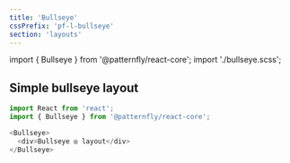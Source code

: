 ```yaml
---
title: 'Bullseye'
cssPrefix: 'pf-l-bullseye'
section: 'layouts'
---
```


import { Bullseye } from '@patternfly/react-core';
import './bullseye.scss';

## Simple bullseye layout
```js
import React from 'react';
import { Bullseye } from '@patternfly/react-core';

<Bullseye>
  <div>Bullseye ◎ layout</div>
</Bullseye>
```

